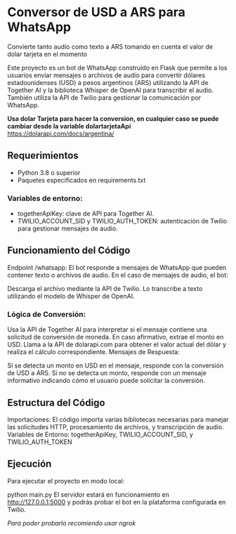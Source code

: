 # Conversor de USD a ARS para WhatsApp
Convierte tanto audio como texto a ARS tomando en cuenta el valor de dolar tarjeta en el momento

Este proyecto es un bot de WhatsApp construido en Flask que permite a los usuarios enviar mensajes o archivos de audio para convertir dólares estadounidenses (USD) a pesos argentinos (ARS) utilizando la API de Together AI y la biblioteca Whisper de OpenAI para transcribir el audio. También utiliza la API de Twilio para gestionar la comunicación por WhatsApp.

**Usa dolar Tarjeta para hacer la conversion, en cualquier caso se puede cambiar desde la variable dolartarjetaApi**
https://dolarapi.com/docs/argentina/

## Requerimientos
- Python 3.8 o superior
- Paquetes especificados en requirements.txt

### Variables de entorno:
- togetherApiKey: clave de API para Together AI.
- TWILIO_ACCOUNT_SID y TWILIO_AUTH_TOKEN: autenticación de Twilio para gestionar mensajes de audio.


## Funcionamiento del Código
Endpoint /whatsapp: El bot responde a mensajes de WhatsApp que pueden contener texto o archivos de audio. En el caso de mensajes de audio, el bot:

Descarga el archivo mediante la API de Twilio.
Lo transcribe a texto utilizando el modelo de Whisper de OpenAI.

### Lógica de Conversión:

Usa la API de Together AI para interpretar si el mensaje contiene una solicitud de conversión de moneda. En caso afirmativo, extrae el monto en USD.
Llama a la API de dolarapi.com para obtener el valor actual del dólar y realiza el cálculo correspondiente.
Mensajes de Respuesta:

Si se detecta un monto en USD en el mensaje, responde con la conversión de USD a ARS.
Si no se detecta un monto, responde con un mensaje informativo indicando cómo el usuario puede solicitar la conversión.

## Estructura del Código

Importaciones: El código importa varias bibliotecas necesarias para manejar las solicitudes HTTP, procesamiento de archivos, y transcripción de audio.
Variables de Entorno: togetherApiKey, TWILIO_ACCOUNT_SID, y TWILIO_AUTH_TOKEN

## Ejecución
Para ejecutar el proyecto en modo local:

python main.py
El servidor estará en funcionamiento en http://127.0.0.1:5000 y podrás probar el bot en la plataforma configurada en Twilio.

*Para poder probarlo recomiendo usar ngrok*
